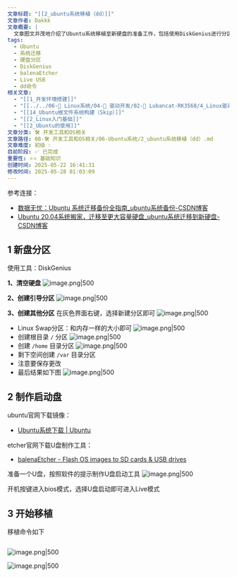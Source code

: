 ```yaml
---
文章标题: "[[2_ubuntu系统移植（dd）]]"
文章作者: Dakkk
文章概要: |
  文章图文并茂地介绍了Ubuntu系统移植至新硬盘的准备工作，包括使用DiskGenius进行分区和balenaEtcher制作Live USB启动盘。但文章关键的`dd`命令移植步骤缺失，导致教程不完整。
tags:
  - Ubuntu
  - 系统迁移
  - 硬盘分区
  - DiskGenius
  - balenaEtcher
  - Live USB
  - dd命令
相关文章:
  - "[[1_开发环境搭建]]"
  - "[[../../06-🐧 Linux系统/04-🔌 驱动开发/02-💾 Lubancat-RK3568/4_Linux驱动开发实战/1_Linux驱动基础知识(重点)/1_驱动章节实验环境搭建]]"
  - "[[14_Ubuntu根文件系统构建（Skip）]]"
  - "[[2_Linux入门基础]]"
  - "[[2_Ubuntu的使用]]"
文章分类: 🛠️ 开发工具和OS相关
文章路径: 08-🛠️ 开发工具和OS相关/06-Ubuntu系统/2_ubuntu系统移植（dd）.md
文章难度: 初级 💧
目前阶段: ✅ 已完成
重要性: ⭐⭐ 基础知识
创建时间: 2025-05-22 16:41:31
修改时间: 2025-05-28 01:03:09
---
```


参考连接：
- [数据无忧：Ubuntu 系统迁移备份全指南_ubuntu系统备份-CSDN博客](https://blog.csdn.net/qq_39517117/article/details/140216351?ops_request_misc=%257B%2522request%255Fid%2522%253A%25227638fee3dd93cd90b32085ab8420bbd3%2522%252C%2522scm%2522%253A%252220140713.130102334..%2522%257D&request_id=7638fee3dd93cd90b32085ab8420bbd3&biz_id=0&utm_medium=distribute.pc_search_result.none-task-blog-2~all~sobaiduend~default-1-140216351-null-null.142^v102^pc_search_result_base4&utm_term=Ubuntu%E7%B3%BB%E7%BB%9F%E8%BF%81%E7%A7%BB&spm=1018.2226.3001.4187)
- [Ubuntu 20.04系统搬家，迁移至更大容量硬盘_ubuntu系统迁移到新硬盘-CSDN博客](https://blog.csdn.net/wenquantongxin/article/details/130192728)
## 1 新盘分区

使用工具：DiskGenius

**1、清空硬盘**
![image.png|500](https://my-obsidian-image.oss-cn-guangzhou.aliyuncs.com/2025/05/511068f290219d3fa8a0aa5e172f3f8d.png)

**2、创建引导分区**
![image.png|500](https://my-obsidian-image.oss-cn-guangzhou.aliyuncs.com/2025/05/35902b74c41d62a9988db578b87a7a84.png)

**3、创建其他分区**
在灰色界面右键，选择新建分区即可
![image.png|500](https://my-obsidian-image.oss-cn-guangzhou.aliyuncs.com/2025/05/807097474d3224a9f3f18f1d0c45dc4b.png)
- Linux Swap分区：和内存一样的大小即可 ![image.png|500](https://my-obsidian-image.oss-cn-guangzhou.aliyuncs.com/2025/05/6d1818a2f9ae6c0965fd1055f3024155.png)
- 创建根目录 `/` 分区 ![image.png|500](https://my-obsidian-image.oss-cn-guangzhou.aliyuncs.com/2025/05/e5b8feaecc4c43f60f9eb58b392dcaf7.png)
- 创建 `/home` 目录分区 ![image.png|500](https://my-obsidian-image.oss-cn-guangzhou.aliyuncs.com/2025/05/78d699f102871f7f9101c7e94e512c64.png)
- 剩下空间创建 `/var` 目录分区 
- 注意要保存更改
- 最后结果如下图 ![image.png|500](https://my-obsidian-image.oss-cn-guangzhou.aliyuncs.com/2025/05/8d66aa5d7ad4bae28d3f1861f4820189.png)
## 2 制作启动盘

ubuntu官网下载镜像：
- [Ubuntu系统下载 | Ubuntu](https://cn.ubuntu.com/download)

etcher官网下载U盘制作工具：
- [balenaEtcher - Flash OS images to SD cards & USB drives](https://etcher.balena.io/)

准备一个U盘，按照软件的提示制作U盘启动工具
![image.png|500](https://my-obsidian-image.oss-cn-guangzhou.aliyuncs.com/2025/05/31ecb87bee7a15abaa91c52986a173ed.png)


开机按键进入bios模式，选择U盘启动即可进入Live模式

## 3 开始移植

移植命令如下
```shell

```

![image.png|500](https://my-obsidian-image.oss-cn-guangzhou.aliyuncs.com/2025/05/4d224a4881711e7e34f120941709cf5e.png)

![image.png|500](https://my-obsidian-image.oss-cn-guangzhou.aliyuncs.com/2025/05/d303e249f40497bb3358e35b9e35b156.png)

